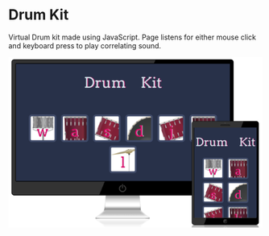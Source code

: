 # Drum Kit

Virtual Drum kit made using JavaScript. Page listens for either mouse click and keyboard press to play correlating sound. 

<img src="Drum preview.png"/>
